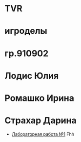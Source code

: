 # TVR
# игроделы
# гр.910902
# Лодис Юлия
# Ромашко Ирина
# Страхар Дарина
* [Лабораторная работа №1](https://github.com/IraTheBestInTheWorld/TVR/blob/main/%D0%9B%D0%B0%D0%B1%D0%BE%D1%80%D0%B0%D1%82%D0%BE%D1%80%D0%BD%D0%B0%D1%8F%20%D1%80%D0%B0%D0%B1%D0%BE%D1%82%D0%B0%20%E2%84%961.md)
Fhh
